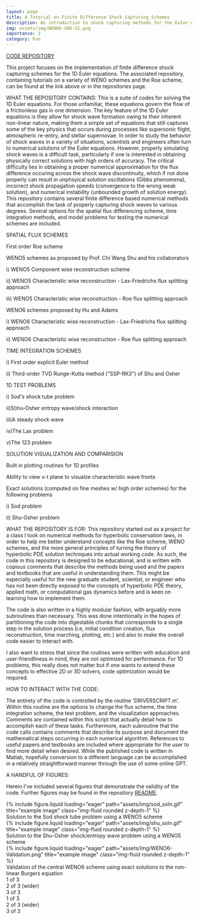```yaml
---
layout: page
title: A Tutorial on Finite Difference Shock Capturing Schemes
description: An introduction to shock capturing methods for the Euler equations
img: assets/img/WENO6-SHU-V2.png
importance: 3
category: Fun
---
```


[CODE REPOSITORY](https://github.com/sulli72/1D_EULER)

This project focuses on the implementation of finite difference shock capturing schemes for the 1D Euler equations. 
The associated repository, containing tutorials on a variety of WENO schemes and the Roe scheme, can be found at the link above
or in the repositories page.

WHAT THE REPOSITORY CONTAINS: This is a suite of codes for solving the 1D Euler equations. For those unfamiliar, these equations govern the flow of a frictionless gas in one dimension. The key feature of the 1D Euler equations is they allow for shock wave formation owing to their inherent non-linear nature, making them a simple set of equations that still captures some of the key physics that occurs during processes like supersonic flight, atmospheric re-entry, and stellar supernovae. In order to study the behavior of shock waves in a variety of situations, scientists and engineers often turn to numerical solutions of the Euler equations. However, properly simulating shock waves is a difficult task, particularly if one is interested in obtaining physically correct solutions with high orders of accuracy. The critical difficulty lies in obtaining a proper numerical approximation for the flux difference occuring across the shock wave discontinuity, which if not done properly can result in unphsyical solution oscillations (Gibbs phenomena), incorrect shock propagation speeds (convergence to the wrong weak solution), and numerical instability (unbounded growth of solution energy). This repository contains several finite difference based numerical methods that accomplish the task of properly capturing shock waves to various degrees. Several options for the spatial flux differencing scheme, time integration methods, and model problems for testing the numerical schemes are included.

SPATIAL FLUX SCHEMES

First order Roe scheme

WENO5 schemes as proposed by Prof. Chi Wang Shu and his collaborators

i) WENO5 Component wise reconstruction scheme

ii) WENO5 Characteristic wise reconstruction - Lax-Friedrichs flux splitting approach

iii) WENO5 Characteristic wise reconstruction - Roe flux splitting approach

WENO6 schemes proposed by Hu and Adams

i) WENO6 Characteristic wise reconstruction - Lax-Friedrichs flux splitting approach

ii) WENO6 Characteristic wise reconstruction - Roe flux splitting approach

TIME INTEGRATION SCHEMES

i) First order explicit Euler method

ii) Third-order TVD Runge-Kutta method ("SSP-RK3") of Shu and Osher


1D TEST PROBLEMS

i) Sod's shock tube problem

ii)Si)hu-Osher entropy wave/shock interaction

iii)A steady shock wave

iv)The Lax problem

v)The 123 problem

SOLUTION VISUALIZATION AND COMPARISION

Built in plotting routines for 1D profiles

Ability to view x-t plane to visualze characteristic wave fronts

Exact solutions (computed on fine meshes w/ high order schemes) for the following problems

i) Sod problem

ii) Shu-Osher problem

WHAT THE REPOSITORY IS FOR: This repository started out as a project for a class I took on numerical methods for hyperbolic conservation laws, in order to help me better understand concepts like the Roe scheme, WENO schemes, and the more general principles of turning the theory of hyperbolic PDE solution techniques into actual working code. As such, the code in this repository is designed to be educational, and is written with copious comments that describe the methods being used and the papers and textbooks that are useful in understanding them. This might be especially useful for the new graduate student, scientist, or engineer who has not been directly exposed to the concepts of hyperbolic PDE theory, applied math, or computational gas dynamics before and is keen on learning how to implement them.

The code is also written in a highly modular fashion, with arguably more subroutines than necessary. This was done intentionally in the hopes of partitioning the code into digestable chunks that corresponde to a single step in the solution process (i.e, initial condition creation, flux reconstruction, time marching, plotting, etc.) and also to make the overall code easier to interact with.

I also want to stress that since the routines were written with education and user-friendliness in mind, they are not optimized for performance. For 1D problems, this really does not matter but if one wants to extend these concepts to effective 2D or 3D solvers, code optimization would be required.

HOW TO INTERACT WITH THE CODE:

The entirety of the code is controlled by the routine 'DRIVERSCRIPT.m'. Within this routine are the options to change the flux scheme, the time integration scheme, the test problem, and the visualization approaches. Comments are contained within this script that actually detail how to accomplish each of these tasks. Furthermore, each subroutine that the code calls contains comments that describe its purpose and document the mathematical steps occurring in each numerical algorithm. References to useful papers and textbooks are included where appropriate for the user to find more detail when desired. While the published code is written in Matlab, hopefully conversion to a different language can be accomplished in a relatively straightforward manner through the use of some online GPT.

A HANDFUL OF FIGURES:

Herein I've included several figures that demonstrate the validity of the code. Further figures may be found in the repository
[README](https://github.com/sulli72/1D_EULER).

<div class="row">
    <div class="col-sm-6 mt-3 mt-md-0">
        {% include figure.liquid loading="eager" path="assets/img/sod_soln.gif" title="example image" class="img-fluid rounded z-depth-1" %}
    </div>
</div>
<div class="caption">
    Solution to the Sod shock tube problem using a WENO5 scheme 
</div>


<div class="row justify-content-md-center">
    <div class="col-sm-6 mt-3 mt-md-0">
        {% include figure.liquid loading="eager" path="assets/img/shu_soln.gif" title="example image" class="img-fluid rounded z-depth-1" %}
    </div>
</div>
<div class="caption">
    Solution to the Shu-Osher shock/entropy wave problem using a WENO5 scheme 
</div>

<div class="row">
    <div class="col-sm-6 mt-3 mt-md-0">
        {% include figure.liquid loading="eager" path="assets/img/WENO6-Validation.png" title="example image" class="img-fluid rounded z-depth-1" %}
    </div>
</div>
<div class="caption">
    Validation of the central WENO6 scheme using exact solutions to the non-linear Burgers equation
</div>


<div class="container">
  <div class="row">
    <div class="col">
      1 of 3
    </div>
    <div class="col-6">
      2 of 3 (wider)
    </div>
    <div class="col">
      3 of 3
    </div>
  </div>
  <div class="row">
    <div class="col">
      1 of 3
    </div>
    <div class="col-5">
      2 of 3 (wider)
    </div>
    <div class="col">
      3 of 3
    </div>
  </div>
</div>
